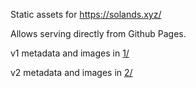 
Static assets for https://solands.xyz/

Allows serving directly from Github Pages.

v1 metadata and images in [1/](./1/)

v2 metadata and images in [2/](./2/)
